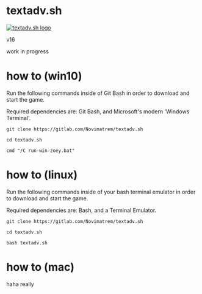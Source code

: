 # textadv.sh

[![textadv.sh logo](https://gitlab.com/Novimatrem/textadv.sh/-/raw/main/assets/textadv-logo-noshadow.png)](https://gitlab.com/Novimatrem/textadv.sh)  

v16

work in progress

# how to (win10)

Run the following commands inside of Git Bash in order to download and start the game.

Required dependencies are: Git Bash, and Microsoft's modern 'Windows Terminal'.

```git clone https://gitlab.com/Novimatrem/textadv.sh```

```cd textadv.sh```

```cmd "/C run-win-zoey.bat"```

# how to (linux)

Run the following commands inside of your bash terminal emulator in order to download and start the game.

Required dependencies are: Bash, and a Terminal Emulator.

```git clone https://gitlab.com/Novimatrem/textadv.sh```

```cd textadv.sh```

```bash textadv.sh```

# how to (mac)

haha really

